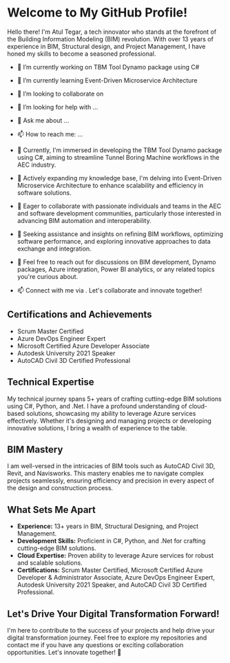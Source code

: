 # Welcome to My GitHub Profile!

Hello there! I'm Atul Tegar, a tech innovator who stands at the forefront of the Building Information Modeling (BIM) revolution. With over 13 years of experience in BIM, Structural design, and Project Management, I have honed my skills to become a seasoned professional.

- 🔭 I’m currently working on TBM Tool Dynamo package using C#
- 🌱 I’m currently learning Event-Driven Microservice Architecture
- 👯 I’m looking to collaborate on 
- 🤔 I’m looking for help with ...
- 💬 Ask me about ...
- 📫 How to reach me: ...

- 🔭 Currently, I'm immersed in developing the TBM Tool Dynamo package using C#, aiming to streamline Tunnel Boring Machine workflows in the AEC industry.
- 🌱 Actively expanding my knowledge base, I'm delving into Event-Driven Microservice Architecture to enhance scalability and efficiency in software solutions.
- 👯 Eager to collaborate with passionate individuals and teams in the AEC and software development communities, particularly those interested in advancing BIM automation and interoperability.
- 🤔 Seeking assistance and insights on refining BIM workflows, optimizing software performance, and exploring innovative approaches to data exchange and integration.
- 💬 Feel free to reach out for discussions on BIM development, Dynamo packages, Azure integration, Power BI analytics, or any related topics you're curious about.
- 📫 Connect with me via [](https://www.linkedin.com/in/atultegar/).
  Let's collaborate and innovate together!

## Certifications and Achievements

- Scrum Master Certified
- Azure DevOps Engineer Expert
- Microsoft Certified Azure Developer Associate
- Autodesk University 2021 Speaker
- AutoCAD Civil 3D Certified Professional

## Technical Expertise

My technical journey spans 5+ years of crafting cutting-edge BIM solutions using C#, Python, and .Net. I have a profound understanding of cloud-based solutions, showcasing my ability to leverage Azure services effectively. Whether it's designing and managing projects or developing innovative solutions, I bring a wealth of experience to the table.

## BIM Mastery

I am well-versed in the intricacies of BIM tools such as AutoCAD Civil 3D, Revit, and Navisworks. This mastery enables me to navigate complex projects seamlessly, ensuring efficiency and precision in every aspect of the design and construction process.

## What Sets Me Apart

- **Experience:** 13+ years in BIM, Structural Designing, and Project Management.
- **Development Skills:** Proficient in C#, Python, and .Net for crafting cutting-edge BIM solutions.
- **Cloud Expertise:** Proven ability to leverage Azure services for robust and scalable solutions.
- **Certifications:** Scrum Master Certified, Microsoft Certified Azure Developer & Administrator Associate, Azure DevOps Engineer Expert, Autodesk University 2021 Speaker, and AutoCAD Civil 3D Certified Professional.

## Let's Drive Your Digital Transformation Forward!

I'm here to contribute to the success of your projects and help drive your digital transformation journey. Feel free to explore my repositories and contact me if you have any questions or exciting collaboration opportunities. Let's innovate together! 🚀
